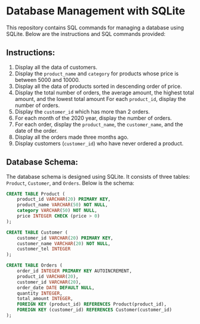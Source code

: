 # Database Management with SQLite

This repository contains SQL commands for managing a database using SQLite. Below are the instructions and SQL commands provided:

## Instructions:

1. Display all the data of customers.
2. Display the `product_name` and `category` for products whose price is between 5000 and 10000.
3. Display all the data of products sorted in descending order of price.
4. Display the total number of orders, the average amount, the highest total amount, and the lowest total amount For each `product_id`, display the number of orders.
5. Display the `customer_id` which has more than 2 orders.
6. For each month of the 2020 year, display the number of orders.
7. For each order, display the `product_name`, the `customer_name`, and the date of the order.
8. Display all the orders made three months ago.
9. Display customers (`customer_id`) who have never ordered a product.

## Database Schema:

The database schema is designed using SQLite. It consists of three tables: `Product`, `Customer`, and `Orders`. Below is the schema:

```sql
CREATE TABLE Product (
    product_id VARCHAR(20) PRIMARY KEY,
    product_name VARCHAR(50) NOT NULL,
    category VARCHAR(50) NOT NULL,
    price INTEGER CHECK (price > 0)
);

CREATE TABLE Customer (
    customer_id VARCHAR(20) PRIMARY KEY,
    customer_name VARCHAR(20) NOT NULL,
    customer_tel INTEGER
);

CREATE TABLE Orders (
    order_id INTEGER PRIMARY KEY AUTOINCREMENT,
    product_id VARCHAR(20),
    customer_id VARCHAR(20),
    order_date DATE DEFAULT NULL,
    quantity INTEGER,
    total_amount INTEGER,
    FOREIGN KEY (product_id) REFERENCES Product(product_id),
    FOREIGN KEY (customer_id) REFERENCES Customer(customer_id)
);
```

